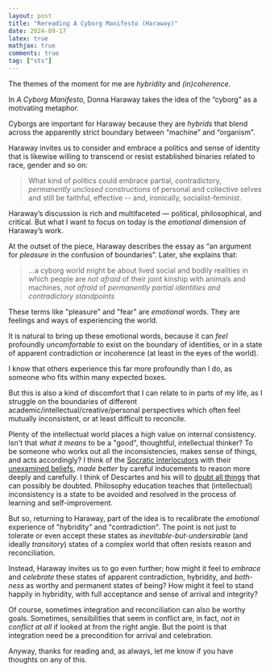 ```yaml
---
layout: post
title: "Rereading A Cyborg Manifesto (Haraway)"
date: 2024-09-17
latex: true
mathjax: true
comments: true
tag: ["sts"]
---
```


The themes of the moment for me are *hybridity* and *(in)coherence*. 

In *A Cyborg Manifesto*, Donna Haraway takes the idea of the “cyborg” as a motivating metaphor.

Cyborgs are important for Haraway because they are *hybrids* that blend across the apparently strict boundary between “machine” and “organism”. 

Haraway invites us to consider and embrace a politics and sense of identity that is likewise willing to transcend or resist established binaries related to race, gender and so on:  

> What kind of politics could embrace partial, contradictory, *permanently unclosed* constructions of personal and collective selves and still be faithful, effective -- and, ironically, socialist-feminist. 

Haraway’s discussion is rich and multifaceted — political, philosophical, and critical. But what I want to focus on today is the *emotional* dimension of Haraway’s work. 

At the outset of the piece, Haraway describes the essay as “an argument for *pleasure* in the confusion of boundaries”. Later, she explains that: 

> …a cyborg world might be about lived social and bodily realities in which people are *not afraid* of their joint kinship with animals and machines, *not afraid* of *permanently partial identities and contradictory standpoints*

These terms like "pleasure" and "fear" are *emotional* words. They are feelings and ways of experiencing the world.

It is natural to bring up these emotional words, because it can *feel* profoundly *uncomfortable* to exist on the boundary of identities, or in a state of apparent contradiction or incoherence (at least in the eyes of the world). 

I know that others experience this far more profoundly than I do, as someone who fits within many expected boxes.

But this is also a kind of discomfort that I can relate to in parts of my life, as I struggle on the boundaries of different academic/intellectual/creative/personal perspectives which often feel mutually inconsistent, or at least difficult to reconcile. 

Plenty of the intellectual world places a high value on internal consistency. Isn't that *what it means* to be a "good", thoughtful, intellectual thinker? To be someone who works out all the inconsistencies, makes sense of things, and acts accordingly? I think of the [Socratic interlocutors](https://en.wikipedia.org/wiki/Socratic_dialogue) with their [unexamined beliefs](https://en.wikipedia.org/wiki/The_unexamined_life_is_not_worth_living), *made better* by careful inducements to reason more deeply and carefully. I think of Descartes and his will to [doubt all things](https://en.wikipedia.org/wiki/Cartesian_doubt) that can possibly be doubted. Philosophy education teaches that (intellectual) inconsistency is a state to be avoided and resolved in the process of learning and self-improvement.

But so, returning to Haraway, part of the idea is to recalibrate the *emotional* experience of "hybridity" and "contradiction". The point is not just to tolerate or even accept these states as *inevitable-but-undersirable* (and ideally *transitory*) states of a complex world that often resists reason and reconciliation. 

Instead, Haraway invites us to go even further; how might it feel to *embrace* and *celebrate* these states of apparent contradiction, hybridity, and *both-ness* as worthy and permanent states of being? How might it feel to stand happily in hybridity, with full acceptance and sense of arrival and integrity? 

Of course, sometimes integration and reconciliation can also be worthy goals. Sometimes, sensibilities that seem in conflict are, in fact, *not in conflict at all* if looked at from the right angle. But the point is that integration need be a precondition for arrival and celebration.

Anyway, thanks for reading and, as always, let me know if you have thoughts on any of this. 

<!-- Someone commented on the Tik Tok video I made about my [pen plotter / watercolor process](https://jeffreyfossett.com/2024/09/06/axidraw-watercolor-dailies.html) using the term "cyborg art", which I relate to. This inspired me to go back and re-read Haraway's [*A Cyborg Manifesto*](https://warwick.ac.uk/fac/arts/english/currentstudents/undergraduate/modules/fictionnownarrativemediaandtheoryinthe21stcentury/manifestly_haraway_----_a_cyborg_manifesto_science_technology_and_socialist-feminism_in_the_....pdf) which I think about a lot. 

I was certainly thinking about Haraway's work when making these watercolor drawings; I have also been thinking about her cyborg metaphor more broadly as I try to find my own intellectual and life path on the boundaries of different worlds. 

Notes from Haraway: 

> A cyborg is a cybernetic organism, a hybrid of machine and organism, a creature of social reality as well as a creature of fiction. 

> I am making an argument for the cyborg as a fiction mapping our social and bodily reality and as an imaginative resource suggesting some very fruitful couplings. 

> By the late twentieth century, our time, a mythic time, we are all chimeras, theorized and fabricated hybrids of machine and organism--in short, cyborgs. The cyborg is our ontology; it gives us our politics. 

>  In the tradi-tions of  “Western” science and politics—the tradition of  racist,male-dominant capitalism; the tradition of  progress; the tradi-tion of  the appropriation of  nature as resource for the produc-tions of  culture; the tradition of  reproduction of  the self  fromthe  reflections  of   the  other—the  relation  between  organism and  machine  has  been  a  border  war.

> This essay is an argument for *pleasure* in the confusion of boundaries and for *responsibility* in their construction. 

Three crucial boundary breakdowns: 

* Human and animal. "Nothing really convincingly settles the separation of human and animal"
* Animal-human (organism) and machine
* Boundary between physical and nonphysical

> From another perspective, a cyborg world might be about lived social and bodilyrealities in which people are not afraid of  their joint kinship withanimals and machines, not afraid of  permanently partial iden-tities and contradictory standpoints. The political struggle is tosee  from  both  perspectives  at  once  because each reveals  bothdominations   and   possibilities   unimaginable   from   the   othervantage point. Single vision produces worse illusions than dou-ble vision or many-headed monsters. Cyborg unities are mon-strous and illegitimate; in our present political circumstances,we could hardly hope for more potent myths for resistance andrecoupling. 

> What kind of politics could embrace partial, contridictory, permanently unclosed constructions of personal and colelctive selves and still be faithful, effective -- and, ironically, socialist-feminist. 

There are a number of different things going on in the Haraway piece, and I would encourage reading it in full. It's immensely complex and rich -- one of these pieces you could read 10 times and unpack something new each time. 

But what are some of the basic ideas?

However, the piece that sticks with me is the idea of embracing the cyborg metaphor. 

Why is Haraway interested in the cyborg? Well, for Haraway, the cyborg is a fundamentally *hybrid* entity, it resists collapse across 

> A cyborg is a cybernetic organism, a hybrid of machine and organism, a creature of social reality as well as a creature of fiction. 

For various reasons, Haraway thinks that this is a useful metaphor to understand and reimagine various aspects of modern life and politics. She asks: 

> What kind of politics could embrace partial, contridictory, permanently unclosed constructions of personal and collective selves and still be faithful, effective -- and, ironically, socialist-feminist? 

> I am making an argument for the cyborg as a fiction mapping our social and bodily reality and as an imaginative resource suggesting some very fruitful couplings. 

> By the late twentieth century, our time, a mythic time, we are all chimeras, theorized and fabricated hybrids of machine and organism--in short, cyborgs. The cyborg is our ontology; it gives us our politics. 




==== 

Hi Friends,  -->

<!-- The themes of the moment for me are *hybridity* and *(in)coherence*. 

In *A Cyborg Manifesto*, Donna Haraway takes the idea of the “cyborg” as a motivating metaphor.

Cyborgs are important for Haraway because they are *hybrids* that blend across the apparently strict boundary between “machine” and “organism”. 

Haraway invites us to consider and embrace a politics and sense of identity that is likewise willing to transcend or resist established binaries related to race, gender and so on:  

> What kind of politics could embrace partial, contradictory, *permanently unclosed* constructions of personal and collective selves and still be faithful, effective -- and, ironically, socialist-feminist. 

Haraway’s discussion is rich and multifaceted — political, philosophical, and critical. 

But what I want to focus on today is the *emotional* dimension of Haraway’s work. 

At the outset of the piece, Haraway describes the essay is “an argument for *pleasure* in the confusion of boundaries”. Later, she explains that: 

> …a cyborg world might be about lived social and bodily realities in which people are *not afraid* of their joint kinship with animals and machines, *not afraid* of *permanently partial identities and contradictory standpoints*

These terms like pleasure and fear are *emotional* words. They are feelings and ways of experiencing the world.

And it is natural to bring up these emotional words, because it can *feel* profoundly *uncomfortable* to exist on the boundary of identities, or in a state of apparent contradiction or incoherence (at least in the eyes of the world). 

I know that others experience this far more profoundly than I do. 

But this is also a kind of discomfort that I can relate to in parts of my life, as I struggle on the boundaries of different academic/intellectual/creative/personal perspectives which often feel mutually inconsistent (or at least difficult to reconcile). 

Plenty of the intellectual world places a high value on internal consistency. Isn't that *what it means* to be a "good", thoughtful, intellectual thinker? To be someone who works out all the inconsistencies, makes sense of things, and acts accordingly? I think of the Socratic interlocutors with their unexamined beliefs, made better by careful inducements of the Socratic hero to reason more deeply and carefully. I think of Descartes and his will to doubt all things that can possibly be doubted. Intellectual inconsistency is a state to be avoided and resolved in the process of learning and self-improvement.

But so, returning to Haraway, part of the idea is to explore recalibrating the *emotional* experience of hybridity and contradiction. And the idea is not just to tolerate or even accept these states as *inevitable-but-undersirable* (and ideally *transitory*) states of a complex world that often resists reason and reconciliation. 

Instead, Haraway invites us to go even further; how might it feel to *embrace* and *celebrate* these states of contradiction and hybridity as worthy and permanent states of being? How might it feel to stand happily in "contradiction" or hybridity, with full acceptance and sense of arrival and integrity? 

Of course, integration and reconciliation can also be worth goals. Sometimes, sensibilities that seem in conflict are, in fact, *not* if looked at from the right angle. But the point is that integration need be a precondition for arrival and celebration.

Anyway, thanks for reading and, as always, let me know if you have thoughts on any of this. 

Best, 
Jeff




emotional idea is not just to allow or accept or tolerate hybridity and contradiction, but rather to 

Haraway invites: 



For me, I think that a lot of this connects to ideas about "integrity" too. What does it look like 

As someone who comes from a very intellectualized background, there's an idea that to have intellectual integrity is to make sense of things, to make things coherent, to be internally consistent, well-reasoned. 

-- 






to imagine how it would feel to not reject or even just temporarily *tolerate*, but rather to *embrace* and *celebrate* these states of hybridity, contradiction, both-ness (h/t patcon for this last word) as worthy and permanent states of being.

Not just tolerate as temporary states which are yet-to-be-resolved into one thing or the other. 







, with integrity. 

I have been engaging more with drag culture in the past few years thanks to my partner, Elspeth. 

I am a straight guy and a beginner in understanding the world of drag, so I am wary to make any comments here. 

However, I will allow myself to express my own experience with exploring drag -- which is to say that I think that part of what makes drag feel so powerful and liberatory as an emotional experience--even for me as a straight guy--is that it's a creative celebration of boundary crossing, 

(That's why I think that things like drag story hours are powerful too, to introduce youngsters to the idea that you can resist being a certain way the world expects)


More notes: 

> The permanent partiality of  feminist points of  view

> We do not need a totality in order to workwell. The feminist dream of  a common language, like all dreamsfor a perfectly true language, of  perfectly faithful naming of  ex-perience,  is  a  totalizing  and  imperialist  one.

> we  can  learn  from  our  fusions  withanimals and machines how not to be Man, the embodiment ofWestern  logos.  From  the  point  of   view  of   pleasure  in  these potent  and  taboo  fusions,  made  inevitable  by  the  social  rela-tions of  science and technology, there might indeed be a femi-nist science.

> But  there  are  also  great  riches  for  feminists  in  explic-itly  embracing  the  possibilities  inherent  in  the  breakdown  of clean  distinctions  between  organism  and  machine  and  similar distinctions structuring the Western self. It is the simultaneity of breakdowns  that  cracks  the  matrices  of   domination  andopens geometric possibilities. What might be learned from per-sonal  and  political  “technological”  pollution?  

> Cyborg writing must not be aboutthe Fall, the imagination of  a once-upon-a-time wholeness be-fore  language,  before  writing,  before  Man.  Cyborg  writing  isabout  the  power  to  survive,  not  on  the  basis  of   original  inno-cence, but on the basis of  seizing the tools to mark the world thatmarked them as other.The  tools  are  often  stories,  retold  stories,  versions  that  re-verse anddisplace  the  hierarchical  dualisms  of   naturalizedidentities. In retelling origin stories, cyborg authors subvert thecentral  myths  of   origin  of  Western culture.  We  have  all  beencolonized by those origin myths, with their longing for fulfill-ment  in  apocalypse.  The  phallogocentric  origin  stories  mostcrucial for  feminist  cyborgs  are  built  into  the  literal  tech...




I was speaking with Patcon the other day, and this helped me recognize the connection here with anarchist thought. Not just a tolerance, but an embrace of the messiness and improvisation of political  -->